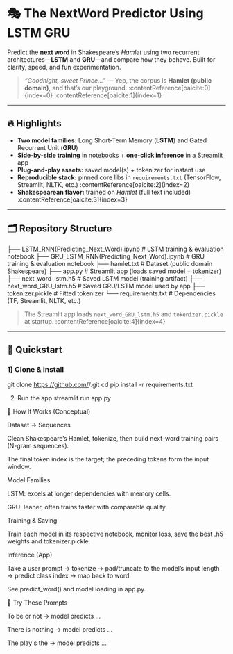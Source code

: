 # 🎭 The NextWord Predictor Using LSTM GRU

Predict the **next word** in Shakespeare’s *Hamlet* using two recurrent architectures—**LSTM** and **GRU**—and compare how they behave. Built for clarity, speed, and fun experimentation.

> *“Goodnight, sweet Prince…”* — Yep, the corpus is **Hamlet (public domain)**, and that’s our playground. :contentReference[oaicite:0]{index=0} :contentReference[oaicite:1]{index=1}

---

## 🔥 Highlights

- **Two model families:** Long Short-Term Memory (**LSTM**) and Gated Recurrent Unit (**GRU**)
- **Side-by-side training** in notebooks + **one-click inference** in a Streamlit app  
- **Plug-and-play assets:** saved model(s) + tokenizer for instant use
- **Reproducible stack:** pinned core libs in `requirements.txt` (TensorFlow, Streamlit, NLTK, etc.) :contentReference[oaicite:2]{index=2}
- **Shakespearean flavor:** trained on *Hamlet* (full text included) :contentReference[oaicite:3]{index=3}

---

## 🗂️ Repository Structure

├── LSTM_RNN(Predicting_Next_Word).ipynb # LSTM training & evaluation notebook
├── GRU_LSTM_RNN(Predicting_Next_Word).ipynb # GRU training & evaluation notebook
├── hamlet.txt # Dataset (public domain Shakespeare)
├── app.py # Streamlit app (loads saved model + tokenizer)
├── next_word_lstm.h5 # Saved LSTM model (training artifact)
├── next_word_GRU_lstm.h5 # Saved GRU/LSTM model used by app
├── tokenizer.pickle # Fitted tokenizer
└── requirements.txt # Dependencies (TF, Streamlit, NLTK, etc.)



> The Streamlit app loads `next_word_GRU_lstm.h5` and `tokenizer.pickle` at startup. :contentReference[oaicite:4]{index=4}

---

## 🚀 Quickstart

### 1) Clone & install
git clone https://github.com/<your-username>/<your-repo>.git
cd <your-repo>
pip install -r requirements.txt


2) Run the app
streamlit run app.py

🧠 How It Works (Conceptual)

Dataset → Sequences

Clean Shakespeare’s Hamlet, tokenize, then build next-word training pairs (N-gram sequences).

The final token index is the target; the preceding tokens form the input window.

Model Families

LSTM: excels at longer dependencies with memory cells.

GRU: leaner, often trains faster with comparable quality.

Training & Saving

Train each model in its respective notebook, monitor loss, save the best .h5 weights and tokenizer.pickle.

Inference (App)

Take a user prompt → tokenize → pad/truncate to the model’s input length → predict class index → map back to word.

See predict_word() and model loading in app.py. 
 

🧪 Try These Prompts

To be or not → model predicts …

There is nothing → model predicts …

The play's the → model predicts …
